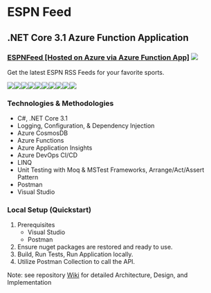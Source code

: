 # ESPN Feed
<div>
  <h2>.NET Core 3.1 Azure Function Application</h2>
  <h3>
    <a href="https://espnfeed.azurewebsites.net" target="_blank">ESPNFeed [Hosted on Azure via Azure Function App]</a>
    <img src="https://img.shields.io/website?logo=microsoft&url=https%3A%2F%2Fespnfeed.azurewebsites.net"/>
  </h3>
  <p>Get the latest ESPN RSS Feeds for your favorite sports.</p>
</div>
<div style="display: flex;">
  <img src="https://img.shields.io/github/last-commit/robynstanco/ESPNFeedFunction/master?logo=github"/>
  <img src="https://img.shields.io/github/languages/code-size/robynstanco/ESPNFeedFunction?logo=github"/>
  <img src="https://img.shields.io/github/repo-size/robynstanco/ESPNFeedFunction?logo=github"/>
  <img src="https://img.shields.io/github/issues/robynstanco/ESPNFeedFunction?logo=github"/>
  <img src="https://img.shields.io/github/issues-closed/robynstanco/ESPNFeedFunction?logo=github"/>
  <img src="https://img.shields.io/github/issues-pr-closed/robynstanco/ESPNFeedFunction?logo=github"/>
  <img src="https://img.shields.io/github/stars/robynstanco/ESPNFeedFunction?logo=github"/>
  <img src="https://img.shields.io/github/languages/top/robynstanco/ESPNFeedFunction?logo=github"/>
  <img src="https://img.shields.io/github/languages/count/robynstanco/ESPNFeedFunction?logo=github"/>
  <img src="https://img.shields.io/github/license/robynstanco/ESPNFeedFunction?logo=github"/>
</div>
<div>
  <h3>Technologies & Methodologies</h3>
  <ul>
    <li>C#, .NET Core 3.1</li>
    <li>Logging, Configuration, & Dependency Injection</li>
    <li>Azure CosmosDB</li>
    <li>Azure Functions</li>
    <li>Azure Application Insights</li>
    <li>Azure DevOps CI/CD</li>
    <li>LINQ</li>
    <li>Unit Testing with Moq & MSTest Frameworks, Arrange/Act/Assert Pattern</li>
    <li>Postman</li>
    <li>Visual Studio</li>
  </ul>
  <h3>Local Setup (Quickstart)</h3>
  <ol>
    <li>
      <span>Prerequisites</span>
      <ul>
        <li>Visual Studio</li>
        <li>Postman</li>
      </ul>
    </li>
    <li>Ensure nuget packages are restored and ready to use.</li>
    <li>Build, Run Tests, Run Application locally.</li>
    <li>Utilize Postman Collection to call the API.</li>
  </ol>
  <p>Note: see repository <a href="https://github.com/robynstanco/ESPNFeedFunction/wiki">Wiki</a> for detailed Architecture, Design, and Implementation</p> 
</div>
